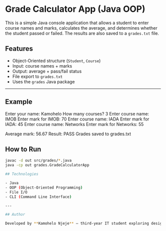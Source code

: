 #  Grade Calculator App (Java OOP)

This is a simple Java console application that allows a student to enter course names and marks, calculates the average, and determines whether the student passed or failed. The results are also saved to a `grades.txt` file.

##  Features
- Object-Oriented structure (`Student`, `Course`)
- Input: course names + marks
- Output: average + pass/fail status
- File export to `grades.txt`
- Uses the `grades` Java package

---

##  Example

Enter your name: Kamohelo
How many courses? 3
Enter course name: IMOB
Enter mark for IMOB: 70
Enter course name: IADA
Enter mark for IADA: 45
Enter course name: Networks
Enter mark for Networks: 55

Average mark: 56.67
Result: PASS
Grades saved to grades.txt

##  How to Run

```bash
javac -d out src/grades/*.java
java -cp out grades.GradeCalculatorApp

## Technologies

- Java
- OOP (Object-Oriented Programming)
- File I/O
- CLI (Command Line Interface)

---

## Author

Developed by **Kamohelo Njeje** — third-year IT student exploring design patterns, clean code, and GitHub projects.